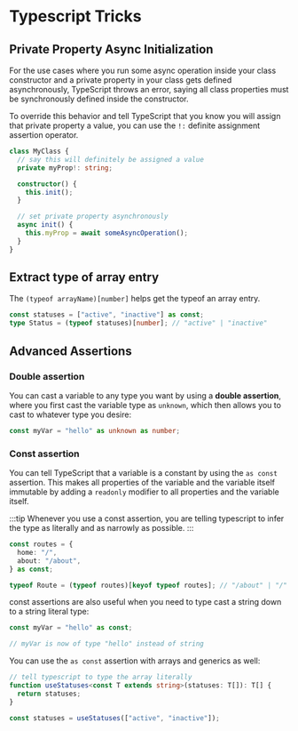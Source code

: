 # Typescript Tricks

## Private Property Async Initialization

For the use cases where you run some async operation inside your class constructor and a private property in your class gets defined asynchronously, TypeScript throws an error, saying all class properties must be synchronously defined inside the constructor.

To override this behavior and tell TypeScript that you know you will assign that private property a value, you can use the `!:` definite assignment assertion operator.

```ts
class MyClass {
  // say this will definitely be assigned a value
  private myProp!: string;

  constructor() {
    this.init();
  }

  // set private property asynchronously
  async init() {
    this.myProp = await someAsyncOperation();
  }
}
```

## Extract type of array entry

The `(typeof arrayName)[number]` helps get the typeof an array entry.

```typescript
const statuses = ["active", "inactive"] as const;
type Status = (typeof statuses)[number]; // "active" | "inactive"
```

## Advanced Assertions

### Double assertion

You can cast a variable to any type you want by using a **double assertion**, where you first cast the variable type as `unknown`, which then allows you to cast to whatever type you desire:

```ts
const myVar = "hello" as unknown as number;
```

### Const assertion

You can tell TypeScript that a variable is a constant by using the `as const` assertion. This makes all properties of the variable and the variable itself immutable by adding a `readonly` modifier to all properties and the variable itself.

:::tip
Whenever you use a const assertion, you are telling typescript to infer the type as literally and as narrowly as possible.
:::

```ts
const routes = {
  home: "/",
  about: "/about",
} as const;

typeof Route = (typeof routes)[keyof typeof routes]; // "/about" | "/"

```

const assertions are also useful when you need to type cast a string down to a string literal type:

```ts
const myVar = "hello" as const;

// myVar is now of type "hello" instead of string
```

You can use the `as const` assertion with arrays and generics as well:

```ts
// tell typescript to type the array literally
function useStatuses<const T extends string>(statuses: T[]): T[] {
  return statuses;
}

const statuses = useStatuses(["active", "inactive"]);
```
